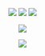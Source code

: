 <p align='center'>
  <img src="https://img.shields.io/badge/c++%20-%2300599C.svg?&style=for-the-badge&logo=c%2B%2B&ogoColor=white"/>
  <img src="https://img.shields.io/badge/csharp%20-896cd0.svg?&style=for-the-badge&logo=c%2B%2B&ogoColor=white"/>
  <img src="https://img.shields.io/badge/html%20-%23E34F26.svg?&style=for-the-badge&logo=html5&logoColor=white"/>
  
</p>

<p align='center'>
<img src="https://cdn.discordapp.com/attachments/969951885190656040/972803092896686080/a_5af7ac68591f675a2c163d071915e548.gif"/>
</p>

<p align='center'>
  <img align="center" src="https://github-readme-stats.vercel.app/api/top-langs/?username=xInfiniti&layout=compact&theme=radical" />
</p>
